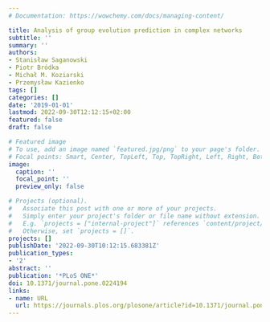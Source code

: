```yaml
---
# Documentation: https://wowchemy.com/docs/managing-content/

title: Analysis of group evolution prediction in complex networks
subtitle: ''
summary: ''
authors:
- Stanisław Saganowski
- Piotr Bródka
- Michał M. Koziarski
- Przemysław Kazienko
tags: []
categories: []
date: '2019-01-01'
lastmod: 2022-09-30T12:12:15+02:00
featured: false
draft: false

# Featured image
# To use, add an image named `featured.jpg/png` to your page's folder.
# Focal points: Smart, Center, TopLeft, Top, TopRight, Left, Right, BottomLeft, Bottom, BottomRight.
image:
  caption: ''
  focal_point: ''
  preview_only: false

# Projects (optional).
#   Associate this post with one or more of your projects.
#   Simply enter your project's folder or file name without extension.
#   E.g. `projects = ["internal-project"]` references `content/project/deep-learning/index.md`.
#   Otherwise, set `projects = []`.
projects: []
publishDate: '2022-09-30T10:12:15.683381Z'
publication_types:
- '2'
abstract: ''
publication: '*PLoS ONE*'
doi: 10.1371/journal.pone.0224194
links:
- name: URL
  url: https://journals.plos.org/plosone/article?id=10.1371/journal.pone.0224194
---
```

